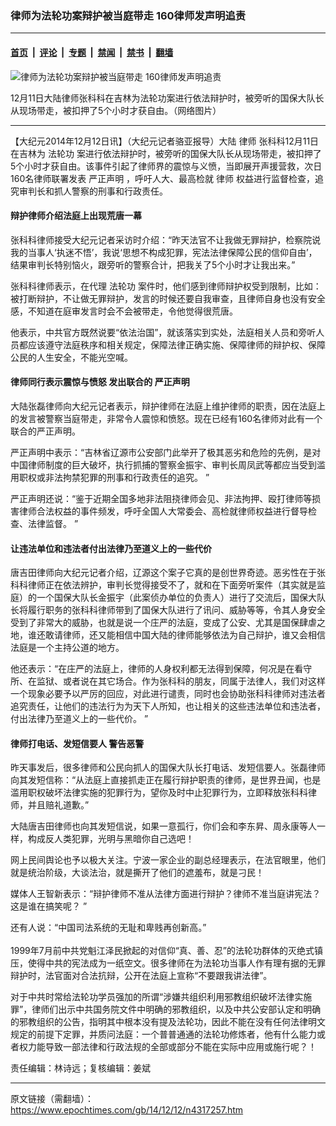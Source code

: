 ### 律师为法轮功案辩护被当庭带走 160律师发声明追责

---

#### [首页](../../../..?n4317257) &nbsp;|&nbsp; [评论](../../../../../epoch-comment?n4317257) &nbsp;|&nbsp; [专题](../../../../../epoch-special?n4317257) &nbsp;|&nbsp; [禁闻](../../../../../epoch-news?n4317257) &nbsp;|&nbsp; [禁书](../../../../../books?n4317257) &nbsp;|&nbsp; [翻墙](https://github.com/gfw-breaker/nogfw/blob/master/README.md?n4317257)


<div><img alt="律师为法轮功案辩护被当庭带走 160律师发声明追责" class="attachment-djy_600_400 size-djy_600_400 wp-post-image" src="https://i.epochtimes.com/assets/uploads/2014/12/141212074201941-440x400.jpg"/>
<div class="caption">
 <p>
  12月11日大陆律师张科科在吉林为法轮功案进行依法辩护时，被旁听的国保大队长从现场带走，被扣押了5个小时才获自由。（网络图片）
 </p>
</div></div><hr/><div class="post_content" id="artbody" itemprop="articleBody">
 <!-- article content begin -->
 <p>
  【大纪元2014年12月12日讯】（大纪元记者骆亚报导）大陆
  <ok href="https://www.epochtimes.com/gb/tag/%E5%BE%8B%E5%B8%88.html">
   律师
  </ok>
  张科科12月11日在吉林为
  <ok href="https://www.epochtimes.com/gb/tag/%E6%B3%95%E8%BD%AE%E5%8A%9F.html">
   法轮功
  </ok>
  案进行依法辩护时，被旁听的国保大队长从现场带走，被扣押了5个小时才获自由。该事件引起了律师界的震惊与义愤，当即展开声援营救，次日160名律师联署发表
  <ok href="https://www.epochtimes.com/gb/tag/%E4%B8%A5%E6%AD%A3%E5%A3%B0%E6%98%8E.html">
   严正声明
  </ok>
  ，呼吁人大、最高检就
  <ok href="https://www.epochtimes.com/gb/tag/%E5%BE%8B%E5%B8%88.html">
   律师
  </ok>
  权益进行监督检查，追究审判长和抓人警察的刑事和行政责任。
 </p>
 <p>
  <h4>
   辩护律师介绍法庭上出现荒唐一幕
  </h4>
  <p>
   张科科律师接受大纪元记者采访时介绍：“昨天法官不让我做无罪辩护，检察院说我的当事人‘执迷不悟’，我说‘思想不构成犯罪，宪法法律保障公民的信仰自由’，结果审判长特别恼火，跟旁听的警察合计，把我关了5个小时才让我出来。”
  </p>
  <p>
   张科科律师表示，在代理
   <ok href="https://www.epochtimes.com/gb/tag/%E6%B3%95%E8%BD%AE%E5%8A%9F.html">
    法轮功
   </ok>
   案件时，他们感到律师辩护权受到限制，比如：被打断辩护，不让做无罪辩护，发言的时候还要自我审查，且律师自身也没有安全感，不知道在庭审发言时会不会被带走，令他觉得很荒唐。
  </p>
  <p>
   他表示，中共官方既然说要“依法治国”，就该落实到实处，法庭相关人员和旁听人员都应该遵守法庭秩序和相关规定，保障法律正确实施、保障律师的辩护权、保障公民的人生安全，不能光空喊。
  </p>
  <p>
   <h4>
    律师同行表示震惊与愤怒 发出联合的
    <ok href="https://www.epochtimes.com/gb/tag/%E4%B8%A5%E6%AD%A3%E5%A3%B0%E6%98%8E.html">
     严正声明
    </ok>
   </h4>
   <p>
    大陆张磊律师向大纪元记者表示，辩护律师在法庭上维护律师的职责，因在法庭上的发言被警察当庭带走，非常令人震惊和愤怒。现在已经有160名律师对此有一个联合的严正声明。
   </p>
   <p>
    严正声明中表示：“吉林省辽源市公安部门此举开了极其恶劣和危险的先例，是对中国律师制度的巨大破坏，执行抓捕的警察金振宇、审判长周凤武等都应当受到滥用职权或非法拘禁犯罪的刑事和行政责任的追究。 ”
   </p>
   <p>
    严正声明还说：“鉴于近期全国多地非法阻挠律师会见、非法拘押、殴打律师等损害律师合法权益的事件频发，呼吁全国人大常委会、高检就律师权益进行督导检查、法律监督。 ”
   </p>
   <p>
    <h4>
     让违法单位和违法者付出法律乃至道义上的一些代价
    </h4>
    <p>
     唐吉田律师向大纪元记者介绍，辽源这个案子它真的是创世界奇迹。恶劣性在于张科科律师正在依法辨护，审判长觉得接受不了，就和在下面旁听案件（其实就是监庭）的一个国保大队长金振宇（此案侦办单位的负责人）进行了交流后，国保大队长将履行职务的张科科律师带到了国保大队进行了讯问、威胁等等，令其人身安全受到了非常大的威胁，也就是说一个庄严的法庭，变成了公安、尤其是国保肆虐之地，谁还敢请律师，还又能相信中国大陆的律师能够依法为自己辩护，谁又会相信法庭是一个主持公道的地方。
    </p>
    <p>
     他还表示：“在庄严的法庭上，律师的人身权利都无法得到保障，何况是在看守所、在监狱、或者说在其它场合。作为张科科的朋友，同属于法律人，我们对这样一个现象必要予以严厉的回应，对此进行谴责，同时也会协助张科科律师对违法者追究责任，让他们的违法行为为天下人所知，也让相关的这些违法单位和违法者，付出法律乃至道义上的一些代价。 ”
    </p>
    <p>
     <h4>
      律师打电话、发短信要人 警告恶警
     </h4>
     <p>
      昨天事发后，很多律师和公民向抓人的国保大队长打电话、发短信要人。张磊律师向其发短信称：“从法庭上直接抓走正在履行辩护职责的律师，是世界丑闻，也是滥用职权破坏法律实施的犯罪行为，望你及时中止犯罪行为，立即释放张科科律师，并且赔礼道歉。”
     </p>
     <p>
      大陆唐吉田律师也向其发短信说，如果一意孤行，你们会和李东昇、周永康等人一样，构成反人类犯罪，光明与黑暗你自己选吧！
     </p>
     <p>
      网上民间舆论也予以极大关注。宁波一家企业的副总经理表示，在法官眼里，他们就是统治阶级，大谈法治，就是撕开了他们的遮羞布，就是刁民！
     </p>
     <p>
      媒体人王智新表示：“辩护律师不准从法律方面进行辩护？律师不准当庭讲宪法？这是谁在搞笑呢？ ”
     </p>
     <p>
      还有人说：“中国司法系统的无耻和卑贱再创新高。”
      <br/>
      <br/>
      1999年7月前中共党魁江泽民掀起的对信仰“真、善、忍”的法轮功群体的灭绝式镇压，使得中共的宪法成为一纸空文。很多律师在为法轮功当事人作有理有据的无罪辩护时，法官面对合法抗辩，公开在法庭上宣称“不要跟我讲法律”。
     </p>
     <p>
      对于中共时常给法轮功学员强加的所谓“涉嫌共组织利用邪教组织破坏法律实施罪”，律师们出示中共国务院文件中明确的邪教组织，以及中共公安部认定和明确的邪教组织的公告，指明其中根本没有提及法轮功，因此不能在没有任何法律明文规定的前提下定罪，并质问法庭：一个普普通通的法轮功修炼者，他有什么能力或者权力能导致一部法律和行政法规的全部或部分不能在实际中应用或施行呢？！
     </p>
     <p>
      责任编辑：林诗远；复核编辑：姜斌
     </p>
     <p>
      <!-- article content end -->
      <div id="below_article_ad">
      </div>
     </p>
    </p>
   </p>
  </p>
 </p>
</div>


---

原文链接（需翻墙）：https://www.epochtimes.com/gb/14/12/12/n4317257.htm